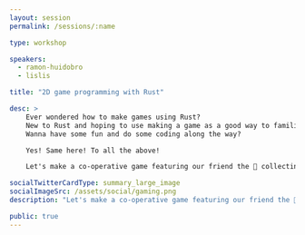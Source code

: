 ```yaml
---
layout: session
permalink: /sessions/:name

type: workshop

speakers:
  - ramon-huidobro
  - lislis

title: "2D game programming with Rust"

desc: >
    Ever wondered how to make games using Rust?
    New to Rust and hoping to use making a game as a good way to familiarize yourself with the language?
    Wanna have some fun and do some coding along the way?

    Yes! Same here! To all the above!

    Let's make a co-operative game featuring our friend the 🦀 collecting treats at the beach, using Rust and ggez!

socialTwitterCardType: summary_large_image
socialImageSrc: /assets/social/gaming.png
description: "Let's make a co-operative game featuring our friend the 🦀 collecting treats at the beach, using Rust and ggez!"

public: true
---
```

